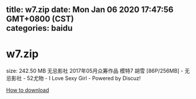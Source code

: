 
title: w7.zip
date: Mon Jan 06 2020 17:47:56 GMT+0800 (CST)    
categories: baidu
---

# w7.zip
size: 242.50 MB
 无忌影社 2017年05月众筹作品 模特7 胡雪 [86P/256MB] - 无忌影社 - 52尤物 - I Love Sexy Girl - Powered by Discuz!
 

[How to download](https://bpcam.bemobtrk.com/go/2ceec3aa-1ca2-46d6-b9ff-aaa5c184517c?jno=66)